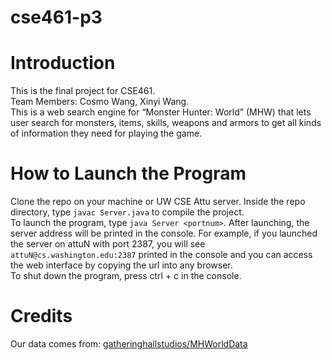 # cse461-p3
# Introduction  
This is the final project for CSE461.  
Team Members: Cosmo Wang, Xinyi Wang.  
This is a web search engine for “Monster Hunter: World” (MHW)  that lets user search for monsters, items, skills, weapons and armors to get all kinds of information they need for playing the game. 

# How to Launch the Program
Clone the repo on your machine or UW CSE Attu server. Inside the repo directory, type `javac Server.java` to compile the project.  
To launch the program, type `java Server <portnum>`. After launching, the server address will be printed in the console. For example, if you launched the server on attuN with port 2387, you will see `attuN@cs.washington.edu:2387` printed in the console and you can access the web interface by copying the url into any browser.  
To shut down the program, press ctrl + c in the console.

# Credits
Our data comes from: [gatheringhallstudios/MHWorldData](https://github.com/gatheringhallstudios/MHWorldData)
